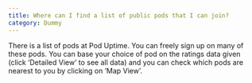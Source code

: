 ```yaml
---
title: Where can I find a list of public pods that I can join?
category: Dummy
---
```


There is a list of pods at Pod Uptime. You can freely sign up on many of these pods. You can base your choice of pod on the ratings data given (click ‘Detailed View’ to see all data) and you can check which pods are nearest to you by clicking on ‘Map View’.
